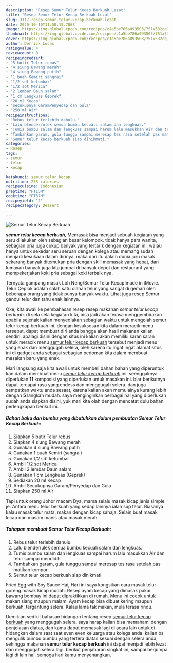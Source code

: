 ```yaml
---
description: "Resep Semur Telur Kecap Berkuah Lezat"
title: "Resep Semur Telur Kecap Berkuah Lezat"
slug: 3117-resep-semur-telur-kecap-berkuah-lezat
date: 2020-10-10T11:50:15.706Z
image: https://img-global.cpcdn.com/recipes/c1a5be786a093503/751x532cq70/semur-telur-kecap-berkuah-foto-resep-utama.jpg
thumbnail: https://img-global.cpcdn.com/recipes/c1a5be786a093503/751x532cq70/semur-telur-kecap-berkuah-foto-resep-utama.jpg
cover: https://img-global.cpcdn.com/recipes/c1a5be786a093503/751x532cq70/semur-telur-kecap-berkuah-foto-resep-utama.jpg
author: Derrick Lucas
ratingvalue: 4
reviewcount: 8
recipeingredient:
- "5 butir Telur rebus"
- "4 siung Bawang merah"
- "4 siung Bawang putih"
- "1 buah Kemiri sangrai"
- "1/2 sdt ketumbar"
- "1/2 sdt Merica"
- "2 lembar Daun salam"
- "1 cm Lengkuas Geprek"
- "20 ml Kecap"
- "Secukupnya GaramPenyedap dan Gula"
- "250 ml Air"
recipeinstructions:
- "Rebus telur terlebih dahulu."
- "Lalu blender/ulek semua bumbu kecuali salam dan lengkuas."
- "Tumis bumbu salam dan lengkuas sampai harum lalu masukkan Air dan telur sampai mendidih."
- "Tambahkan garam, gula tunggu sampai meresap tes rasa setelah pas matikan kompor."
- "Semur telur kecap berkuah siap dinikmati."
categories:
- Resep
tags:
- semur
- telur
- kecap

katakunci: semur telur kecap 
nutrition: 258 calories
recipecuisine: Indonesian
preptime: "PT15M"
cooktime: "PT37M"
recipeyield: "2"
recipecategory: Dessert

---
```



![Semur Telur Kecap Berkuah](https://img-global.cpcdn.com/recipes/c1a5be786a093503/751x532cq70/semur-telur-kecap-berkuah-foto-resep-utama.jpg)

<b><i>semur telur kecap berkuah</i></b>, Memasak bisa menjadi sebuah kegiatan yang seru dilakukan oleh sebagian besar kelompok. tidak hanya para wanita, sebagian pria juga cukup banyak yang tertarik dengan kegiatan ini. walau hanya untuk sekedar seru seruan dengan kolega atau memang sudah menjadi kesukaan dalam dirinya. maka dari itu dalam dunia juru masak sekarang banyak ditemukan pria dengan skill memasak yang hebat, dan lumayan banyak juga kita jumpai di banyak depot dan restaurant yang mempekerjakan koki pria sebagai koki terbaik nya.

Ternyata gampang masak Loh Neng/Semur Telur Kecap!made in iMovie. Telur Ceplok adalah salah satu olahan telur yang sangat di gemari oleh beberapa orang yang tidak punya banyak waktu. Lihat juga resep Semur gandul telur dan tahu enak lainnya.

Oke, kita awali ke pembahasan resep resep makanan <i>semur telur kecap berkuah</i>. di sela sela kegiatan kita, bisa jadi akan terasa menggembirakan apabila sejenak kalian menyediakan sebagian waktu untuk mengolah semur telur kecap berkuah ini. dengan kesuksesan kita dalam meracik menu tersebut, dapat membuat diri anda bangga akan hasil makanan kalian sendiri. apalagi disini dengan situs ini kalian akan memiliki saran saran untuk meracik menu <u>semur telur kecap berkuah</u> tersebut menjadi menu yang enak dan menggugah selera, oleh karena itu ingat ingat alamat situs ini di gadget anda sebagai sebagian pedoman kita dalam membuat masakan baru yang enak.


Mari langsung saja kita awali untuk membeli bahan bahan yang diperuntuk kan dalam membuat menu <u><i>semur telur kecap berkuah</i></u> ini. seenggaknya diperlukan <b>11</b> komposisi yang diperlukan untuk masakan ini. biar berikutnya dapat tercapai rasa yang endess dan menggugah selera. dan juga sempatkan waktu anda sesaat, karena kalian akan memulainya kurang lebih dengan <b>5</b> langkah mudah. saya menginginkan berbagai hal yang diperlukan sudah anda siapkan disini, yuk mari kita olah dengan mencatat dulu bahan perlengkapan berikut ini.

<!--inarticleads1-->

##### Bahan baku dan bumbu yang dibutuhkan dalam pembuatan Semur Telur Kecap Berkuah:

1. Siapkan 5 butir Telur rebus
1. Siapkan 4 siung Bawang merah
1. Gunakan 4 siung Bawang putih
1. Gunakan 1 buah Kemiri (sangrai)
1. Gunakan 1/2 sdt ketumbar
1. Ambil 1/2 sdt Merica
1. Ambil 2 lembar Daun salam
1. Gunakan 1 cm Lengkuas (Geprek)
1. Sediakan 20 ml Kecap
1. Ambil Secukupnya Garam/Penyedap dan Gula
1. Siapkan 250 ml Air


Tapi untuk orang Johor macam Dya, mama selalu masak kicap jenis simple je. Antara menu telur berkuah yang sedap lainnya ialah sup telur. Biasanya kalau masak telur mata, makan dengan kicap sahaja. Selain buat masak kicap dan masam manis atau masak merah. 

<!--inarticleads2-->

##### Tahapan membuat Semur Telur Kecap Berkuah:

1. Rebus telur terlebih dahulu.
1. Lalu blender/ulek semua bumbu kecuali salam dan lengkuas.
1. Tumis bumbu salam dan lengkuas sampai harum lalu masukkan Air dan telur sampai mendidih.
1. Tambahkan garam, gula tunggu sampai meresap tes rasa setelah pas matikan kompor.
1. Semur telur kecap berkuah siap dinikmati.


Fried Egg with Soy Sauce Hai, Hari ini saya kongsikan cara masak telur goreng masak kicap mudah. Resep ayam kecap yang dimasak pakai bawang bombay ini dapat dipraktikkan di rumah. Menu ini cocok untuk makan siang maupun malam. Ayam kecap bisa dibuat kering maupun berkuah, tergantung selera. Kalau lama tak makan, mula terasa rindu. 

Demikian sedikit bahasan hidangan tentang resep <u>semur telur kecap berkuah</u> yang menggugah selera. saya harap kalian bisa memahami dengan penjelasan diatas, dan kamu dapat memasak lagi di acara lain untuk di hidangkan dalam saat saat even even keluarga atau kolega anda. kalian bs mengulik bumbu bumbu yang tertera diatas sesuai dengan selera anda, sehingga makanan <b>semur telur kecap berkuah</b> ini dapat menjadi lebih lezat dan menggugah selera lagi. berikut penjabaran singkat ini, sampai berjumpa lagi di lain hal. semoga hari kamu menyenangkan.
